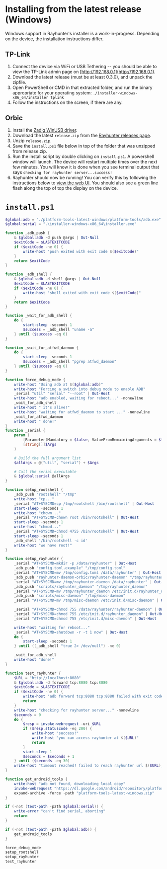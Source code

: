 # Installing from the latest release (Windows)

Windows support in Rayhunter's installer is a work-in-progress. Depending on the device, the installation instructions differ.

## TP-Link

1. Connect the device via WiFi or USB Tethering -- you should be able to view the TP-Link admin page on [http://192.168.0.1](http://192.168.0.1).
2. Download the latest release (must be at least 0.3.0), and unpack the zipfile.
3. Open PowerShell or CMD in that extracted folder, and run the binary appropriate for your operating system: `./installer-windows-x86_64/installer tplink`
4. Follow the instructions on the screen, if there are any.

## Orbic

1. Install the [Zadig WinUSB driver](https://zadig.akeo.ie/).
2. Download the latest `release.zip` from the [Rayhunter releases page](https://github.com/EFForg/rayhunter/releases).
3. Unzip `release.zip`.
4. Save the `install.ps1` file below in top of the folder that was unzipped from release.zip.
5. Run the install script by double clicking on `install.ps1`. A powershell window will launch.
    The device will restart multiple times over the next few minutes.
    You will know it is done when you see terminal output that says `checking for rayhunter server...success!`
6. Rayhunter should now be running! You can verify this by following the instructions below to [view the web UI](#usage-viewing-the-web-ui). You should also see a green line flash along the top of top the display on the device.

# `install.ps1`
```powershell
$global:adb = "./platform-tools-latest-windows/platform-tools/adb.exe"
$global:serial = ".\installer-windows-x86_64\installer.exe"

function _adb_push {
    & $global:adb -d push @args | Out-Null
    $exitCode = $LASTEXITCODE	
	if ($exitCode -ne 0) {
		write-host "push exited with exit code $($exitCode)"
	}
	return $exitCode
}

function _adb_shell {
    & $global:adb -d shell @args | Out-Null
    $exitCode = $LASTEXITCODE	
	if ($exitCode -ne 0) {
		write-host "shell exited with exit code $($exitCode)"
	}
	return $exitCode
}

function _wait_for_adb_shell {
	do {
		start-sleep -seconds 1
		$success = _adb_shell "uname -a"
	} until ($success -eq 0)
}

function _wait_for_atfwd_daemon {
	do {
		start-sleep -seconds 1
		$success = _adb_shell "pgrep atfwd_daemon"
	} until ($success -eq 0)
}

function force_debug_mode {
	write-host "Using adb at $($global:adb)"
	write-host "Forcing a switch into debug mode to enable ADB"
	_serial "util" "serial" "--root" | Out-Host
	write-host "adb enabled, waiting for reboot..." -nonewline
	_wait_for_adb_shell
	write-host " it's alive!"
	write-host "waiting for atfwd_daemon to start ..." -nonewline
	_wait_for_atfwd_daemon
	write-host " done!"
}
function _serial {
    param (
        [Parameter(Mandatory = $false, ValueFromRemainingArguments = $true)]
        [string[]]$Args
    )

    # Build the full argument list
    $allArgs = @("util", "serial") + $Args

    # Call the serial executable
    & $global:serial @allArgs
}

function setup_rootshell {
	_adb_push "rootshell" "/tmp"
	write-host "cp..."
	_serial "AT+SYSCMD=cp /tmp/rootshell /bin/rootshell" | Out-Host
	start-sleep -seconds 1
	write-host "chown..."
	_serial "AT+SYSCMD=chown root /bin/rootshell" | Out-Host
	start-sleep -seconds 1
	write-host "chmod..."
	_serial "AT+SYSCMD=chmod 4755 /bin/rootshell" | Out-Host
	start-sleep -seconds 1
	_adb_shell '/bin/rootshell -c id'
	write-host "we have root!"
}

function setup_rayhunter {
	_serial "AT+SYSCMD=mkdir -p /data/rayhunter" | Out-Host
	_adb_push "config.toml.example" "/tmp/config.toml"
	_serial "AT+SYSCMD=mv /tmp/config.toml /data/rayhunter" | Out-Host
	_adb_push "rayhunter-daemon-orbic/rayhunter-daemon" "/tmp/rayhunter-daemon"
	_serial "AT+SYSCMD=mv /tmp/rayhunter-daemon /data/rayhunter" | Out-Host
	_adb_push "scripts/rayhunter_daemon" "/tmp/rayhunter_daemon"
	_serial "AT+SYSCMD=mv /tmp/rayhunter_daemon /etc/init.d/rayhunter_daemon" | Out-Host
	_adb_push "scripts/misc-daemon" "/tmp/misc-daemon"
	_serial "AT+SYSCMD=mv /tmp/misc-daemon /etc/init.d/misc-daemon" | Out-Host

	_serial "AT+SYSCMD=chmod 755 /data/rayhunter/rayhunter-daemon" | Out-Host
	_serial "AT+SYSCMD=chmod 755 /etc/init.d/rayhunter_daemon" | Out-Host
	_serial "AT+SYSCMD=chmod 755 /etc/init.d/misc-daemon" | Out-Host

	write-host "waiting for reboot..."
	_serial "AT+SYSCMD=shutdown -r -t 1 now" | Out-Host
	do {
		start-sleep -seconds 1
	} until ((_adb_shell "true 2> /dev/null") -ne 0)

	_wait_for_adb_shell
	write-host "done!"
}

function test_rayhunter {
	$URL = "http://localhost:8080"
	& $global:adb -d forward tcp:8080 tcp:8080
    $exitCode = $LASTEXITCODE
	if ($exitCode -ne 0) {
		write-host "adb forward tcp:8080 tcp:8080 failed with exit code $($exitCode)"
		return
	}
	write-host "checking for rayhunter server..." -nonewline
	$seconds = 0
	do {
		$resp = invoke-webrequest -uri $URL
		if ($resp.statuscode -eq 200) {
			write-host "success!"
			write-host "you can access rayhunter at $($URL)"
			return
		}
		start-sleep 1
		$seconds = $seconds + 1
	} until ($seconds -eq 30)
	write-host "timeout reached! failed to reach rayhunter url $($URL), something went wrong :("
}

function get_android_tools {
	write-host "adb not found, downloading local copy"
	invoke-webrequest "https://dl.google.com/android/repository/platform-tools-latest-windows.zip" -outfile ./platform-tools-latest-windows.zip
	expand-archive -force -path "platform-tools-latest-windows.zip"
}

if (-not (test-path -path $global:serial)) {
	write-error "can't find serial, aborting"
	return
}

if (-not (test-path -path $global:adb)) {
	get_android_tools
}

force_debug_mode
setup_rootshell
setup_rayhunter
test_rayhunter
```
